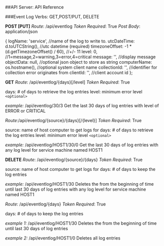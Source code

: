 ##API Server: API Reference

###Event Log
Verbs: GET,POST/PUT, DELETE

**POST [PUT]**
*Route*: /api/eventlog
*Token* *Required*: True
*Post Body*: application/json

{
	            logName: 'service', //name of the log to write to. 
	            utcDateTime: d.toUTCString(), //utc datetime (required)
	            timezoneOffset: -1 * (d.getTimezoneOffset() / 60), //+/- 11
	            level: 0, //1=message,2=warning,3=error,4=critical
	            message: '', //display message
	            objectData: null, //optional json object to store as string
	            computerName: os.hostname(), //optional system client name
	            collectionId: '', //identifier for collection error originates from
	            clientId: '', //client account id
        };

**GET**
*Route*: /api/eventlog/{days}[/level]
*Token* *Required*: True

days: # of days to retrieve the log entries
level: minimum error level `<optional>`

*example:*
/api/eventlog/30/3
Get the last 30 days of log entries with level of ERROR or CRITICAL

*Route*:/api/eventlog/{source}/{days}[/{level}]
*Token* *Required*: True

source: name of host computer to get logs for
days: # of days to retrieve the log entries
level: minimum error level `<optional>`

*example:*
/api/eventlog/HOST1/30/0
Get the last 30 days of log entries with any log level for service machine named HOST1

**DELETE**
*Route*: /api/eventlog/{source}/{days}
*Token* *Required*: True

source: name of host computer to get logs for
days: # of days to keep the log entries

*example:*
/api/eventlog/HOST1/30
Deletes the from the beginning of time until last 30 days of log entries with any log level for service machine named HOST1

*Route*: /api/eventlog/{days}
*Token* *Required*: True

days: # of days to keep the log entries

*example 1:*
/api/eventlog/HOST1/30
Deletes the from the beginning of time until last 30 days of log entries 

*example 2:*
/api/eventlog/HOST1/0
Deletes all log entries
